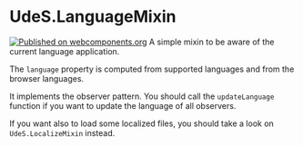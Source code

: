 # UdeS.LanguageMixin
[![Published on webcomponents.org](https://img.shields.io/badge/webcomponents.org-published-blue.svg)](https://www.webcomponents.org/element/UdeSElements/udes-language-mixin)
A simple mixin to be aware of the current language application.

The `language` property is computed from supported languages and
from the browser languages.

It implements the observer pattern. You should call the
`updateLanguage` function if you want to update the language
of all observers.

If you want also to load some localized files, you should take
a look on `UdeS.LocalizeMixin` instead.